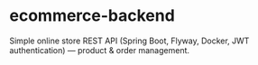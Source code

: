 # ecommerce-backend
Simple online store REST API (Spring Boot, Flyway, Docker, JWT authentication) — product &amp; order management.
